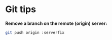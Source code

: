 # Git tips

**Remove a branch on the remote (origin) server:**

```bash
git push origin :serverfix
```


